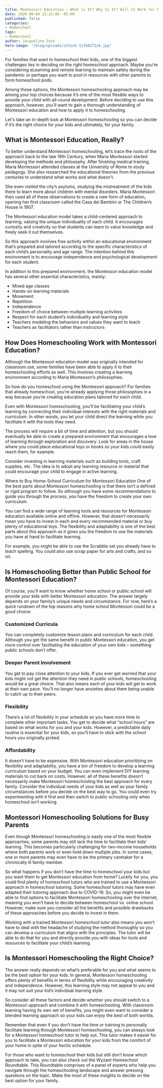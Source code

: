 ```yaml
---
title: Montessori Education – What is It? Why Is It? Will It Work for My Family?
date: 2020-08-04 12:21:00 -05:00
published: false
categories:
- Homeschool
tags:
- Homeschool
author: Jacqueline Zote
hero-image: "/blog/uploads/iStock-1176827124.jpg"
---
```


For families that want to homeschool their kids, one of the biggest challenges lies in deciding on the right homeschool approach. Maybe you’re considering eLearning and remote learning to maintain safety during the pandemic or perhaps you want to pool in resources with other parents to form homeschool pods.

Among these options, the Montessori homeschooling approach may be among your top choices because it’s one of the most flexible ways to provide your child with all-round development. Before deciding to use this approach, however, you’ll want to gain a thorough understanding of Montessori education and how to apply it to homeschooling.

Let's take an in-depth look at Montessori homeschooling so you can decide if it’s the right choice for your kids and ultimately, for your family.

## What is Montessori Education, Really?
To better understand Montessori homeschooling, let’s trace the roots of the approach back to the late 19th Century, when Maria Montessori started developing the methods and philosophy. After finishing medical training, Maria Montessori attended classes at the University of Rome to study pedagogy. She also researched the educational theories from the previous centuries to understand what works and what doesn’t.

She even visited the city’s asylums, studying the mistreatment of the kids there to learn more about children with mental disorders. Maria Montessori then used all of these observations to create a new form of education, opening her first classroom called the Casa dei Bambini or The Children’s House in 1907.

The Montessori education model takes a child-centered approach to learning, valuing the unique individuality of each child. It encourages curiosity and creativity so that students can learn to value knowledge and freely seek it out themselves.

So this approach involves free activity within an educational environment that’s prepared and tailored according to the specific characteristics of each child’s personality and age range. The intention behind this environment is to encourage independence and psychological development for each student. 

In addition to this prepared environment, the Montessori education model has several other essential characteristics, mainly:

* Mixed age classes
* Hands-on learning materials
* Movement
* Repetition
* Independence
* Freedom of choice between multiple learning activities
* Respect for each student’s individuality and learning style
* Teachers modeling the behaviors and values they want to teach
* Teachers as facilitators rather than instructors

## How Does Homeschooling Work with Montessori Education?
Although the Montessori education model was originally intended for classroom use, some families have been able to apply it to their homeschooling efforts as well. This involves creating a learning environment according to Maria Montessori’s philosophies.
 
So how do you homeschool using the Montessori approach? For families that already homeschool, you’re already applying those philosophies in a way because you’re creating education plans tailored for each child. 

Even with Montessori homeschooling, you’ll be facilitating your child’s learning by connecting their individual interests with the right materials and curriculum. In other words, you let your child direct the learning while you facilitate it with the tools they need.

The process will require a bit of time and attention, but you should eventually be able to create a prepared environment that encourages a love of learning through exploration and discovery. Look for areas in the house where you could place educational toys or books so your kids could easily reach them, for example. 

Consider investing in learning materials such as building tools, craft supplies, etc. The idea is to adopt any learning resource or material that could encourage your child to engage in active learning. 

Where to Buy Home-School Curriculum for Montessori Education
One of the best parts about Montessori homeschooling is that there isn’t a defined or rigid program to follow. So although you have some recommendations to guide you through the process, you have the freedom to create your own curriculum. 

You can find a wide range of learning tools and resources for Montessori education available online and offline. However, that doesn’t necessarily mean you have to invest in each and every recommended material or buy plenty of educational toys. The flexibility and adaptability is one of the best parts about this approach as it gives you the freedom to use the materials you have at hand to facilitate learning.

For example, you might be able to use the Scrabble set you already have to teach spelling. You could also use scrap paper for arts and crafts, and so on. 

## Is Homeschooling Better than Public School for Montessori Education?

Of course, you’ll want to know whether home school or public school will provide your kids with better Montessori education. The answer largely depends on your family’s unique needs and circumstance. For now, here’s a quick rundown of the top reasons why home school Montessori could be a good choice:

### Customized Curricula
You can completely customize lesson plans and curriculum for each child. Although you get the same benefit in public Montessori education, you get more control over facilitating the education of your own kids – something public schools don’t offer.

### Deeper Parent Involvement
You get to pay close attention to your kids. If you ever get worried that your kids might not get the attention they need in public schools, homeschooling would be a great choice. That also means each of your kids will get to work at their own pace. You’ll no longer have anxieties about them being unable to catch up to their peers. 

### Flexibility
There’s a lot of flexibility in your schedule so you have more time to complete other important tasks. You get to decide what “school hours” are based on what works for you and your kids. However, a predictable daily routine is essential for your kids, so you’ll have to stick with the school hours you originally picked.

### Affordability
It doesn’t have to be expensive. With Montessori education prioritizing on flexibility and adaptability, you have a ton of freedom to develop a learning curriculum based on your budget. You can even implement DIY learning materials to cut back on costs.
However, all of these benefits doesn’t necessarily make Montessori homeschooling the best approach for every family. Consider the individual needs of your kids as well as your family circumstances before you decide on the best way to go. You could even try experimenting with it first and then switch to public schooling only when homeschool isn’t working.

## Montessori Homeschooling Solutions for Busy Parents
Even though Montessori homeschooling is easily one of the most flexible approaches, some parents may still lack the time to facilitate their kids’ learning. This becomes particularly challenging for two-income households where both parents work or even hold down multiple jobs. In some cases, one or more parents may even have to be the primary caretaker for a chronically ill family member.

So what happens if you don’t have the time to homeschool your kids but you want them to get Montessori education from home? Luckily for you, you could find plenty of homeschool tutors who are trained to use a Montessori approach in homeschool tutoring. 
Some homeschool tutors may have even adapted their tutoring approach due to COVID-19. So, you might even be able to find options to facilitate Montessori homeschooling over the internet, meaning you won’t have to decide between homeschool vs. online school. However, make sure you consider all the benefits and possible drawbacks of these approaches before you decide to invest in them.

Working with a trained Montessori homeschool tutor also means you won’t have to deal with the headache of studying the method thoroughly so you can develop a curriculum that aligns with the principles. The tutor will be able to do that for you and directly provide you with ideas for tools and resources to facilitate your child’s learning.

## Is Montessori Homeschooling the Right Choice?
The answer really depends on what’s preferable for you and what seems to be the best option for your kids. In general, Montessori homeschooling offers plenty of benefits in terms of flexibility while encouraging creativity and independence. However, this learning style may not appeal to you and it may not suit your kid’s individual learning style. 

So consider all these factors and decide whether you should switch to a Montessori approach and combine it with homeschooling. With classroom learning having its own set of benefits, you might even want to consider a blended learning approach so your kids can enjoy the best of both worlds. 

Remember that even if you don’t have the time or training to personally facilitate learning through Montessori homeschooling, you can always look for a Montessori homeschool tutor to help out. This tutor makes it easier for you to facilitate a Montessori education for your kids from the comfort of your home in spite of your hectic schedule.

For those who want to homeschool their kids but still don’t know which approach to take, you can also check out the Wyzant Homeschool Roundtable. This Roundtable comprises of a panel of experts who help you navigate through the homeschooling landscape and answer pressing questions on the topic. Make the most of these insights to decide on the best option for your family.